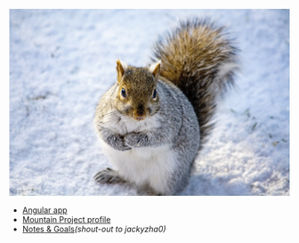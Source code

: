 ![img](fat_squirrel.jpg "Fatty")


* [Angular app](https://raymur.github.io/website/)
* [Mountain Project profile](https://www.mountainproject.com/user/200683687/ray-murphy)
* [Notes & Goals](https://raymur.github.io/quartz/)*(shout-out to jackyzha0)*
